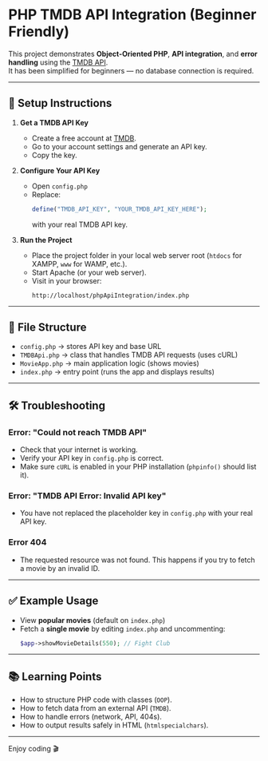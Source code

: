 # PHP TMDB API Integration (Beginner Friendly)

This project demonstrates **Object-Oriented PHP**, **API integration**, and **error handling** using the [TMDB API](https://developer.themoviedb.org/).  
It has been simplified for beginners — no database connection is required.

---

## 🚀 Setup Instructions

1. **Get a TMDB API Key**
   - Create a free account at [TMDB](https://developer.themoviedb.org/).
   - Go to your account settings and generate an API key.
   - Copy the key.

2. **Configure Your API Key**
   - Open `config.php`
   - Replace:
     ```php
     define("TMDB_API_KEY", "YOUR_TMDB_API_KEY_HERE");
     ```
     with your real TMDB API key.

3. **Run the Project**
   - Place the project folder in your local web server root (`htdocs` for XAMPP, `www` for WAMP, etc.).
   - Start Apache (or your web server).
   - Visit in your browser:
     ```
     http://localhost/phpApiIntegration/index.php
     ```

---

## 📂 File Structure

- `config.php` → stores API key and base URL  
- `TMDBApi.php` → class that handles TMDB API requests (uses cURL)  
- `MovieApp.php` → main application logic (shows movies)  
- `index.php` → entry point (runs the app and displays results)  

---

## 🛠 Troubleshooting

### Error: "Could not reach TMDB API"
- Check that your internet is working.
- Verify your API key in `config.php` is correct.
- Make sure `cURL` is enabled in your PHP installation (`phpinfo()` should list it).

### Error: "TMDB API Error: Invalid API key"
- You have not replaced the placeholder key in `config.php` with your real API key.

### Error 404
- The requested resource was not found. This happens if you try to fetch a movie by an invalid ID.

---

## ✅ Example Usage

- View **popular movies** (default on `index.php`)
- Fetch a **single movie** by editing `index.php` and uncommenting:
  ```php
  $app->showMovieDetails(550); // Fight Club
  ```

---

## 📚 Learning Points

- How to structure PHP code with classes (`OOP`).
- How to fetch data from an external API (`TMDB`).
- How to handle errors (network, API, 404s).
- How to output results safely in HTML (`htmlspecialchars`).

---

Enjoy coding 🎬
